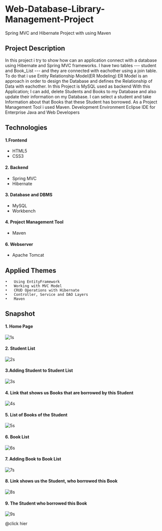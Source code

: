 # Web-Database-Library-Management-Project
Spring MVC and Hibernate Project with using Maven

## Project Description

In this project i try to show how can an application connect with a database using Hibernate and Spring MVC frameworks. I have two tables --- student and Book_List --- and they are connected with eachother using a join table. To do that i use Entity Relationship Model(ER Modeling) ER Model is an approach in order to design the Database and defines the Relationship of Data with eachother. In this Project is MySQL used as backend
With this Application; I can add, delete Students and Books to my Database and also update their information on my Database. I can select a student and take Information about that Books that these Student has borrowed.
As a Project Management Tool i used Maven.
Development Environment
Eclipse IDE for Enterprise Java and Web Developers

## Technologies

#### 1.Frontend
  * HTML5
  * CSS3

#### 2. Backend
  * Spring MVC
  * Hibernate

#### 3. Database and DBMS
  * MySQL
  * Workbench
  
#### 4. Project Management Tool
  * Maven
  
#### 6. Webserver
 * Apache Tomcat

## Applied Themes

	•	Using EntityFramework
	•	Working with MVC Model
	•	CRUD Operations with Hibernate
	•	Controller, Service and DAO Layers
	•	Maven

## Snapshot

#### 1. Home Page
![1s](https://user-images.githubusercontent.com/73072352/125140120-1d2bc200-e112-11eb-92bf-7fd440be2d8c.png)

#### 2. Student List
![2s](https://user-images.githubusercontent.com/73072352/125140125-1f8e1c00-e112-11eb-9988-30b6fed3d54e.png)

#### 3.Adding Student to Student List
![3s](https://user-images.githubusercontent.com/73072352/125140134-22890c80-e112-11eb-96b4-16f4ee88fa0e.png)

#### 4. Link that shows us Books that are borrowed by this Student
![4s](https://user-images.githubusercontent.com/73072352/125140139-261c9380-e112-11eb-8815-621c8ba56099.png)

#### 5. List of Books of the Student
![5s](https://user-images.githubusercontent.com/73072352/125140146-27e65700-e112-11eb-9c97-42fb3b8ec67c.png)

#### 6. Book List
![6s](https://user-images.githubusercontent.com/73072352/125140162-303e9200-e112-11eb-876c-8bd08b6e2149.png)

#### 7. Adding Book to Book List
![7s](https://user-images.githubusercontent.com/73072352/125140168-32085580-e112-11eb-89f1-8c2a7c2b1272.png)



#### 8. Link shows us the Student, who borrowed this Book
![8s](https://user-images.githubusercontent.com/73072352/125140173-346aaf80-e112-11eb-84c3-f96a9f1bbe3f.png)

#### 9. The Student who borrowed this Book
![9s](https://user-images.githubusercontent.com/73072352/125140179-36347300-e112-11eb-96b4-664f82253489.png)

@click hier
